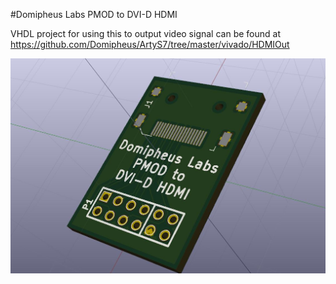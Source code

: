 #Domipheus Labs PMOD to DVI-D HDMI 


VHDL project for using this to output video signal can be found at https://github.com/Domipheus/ArtyS7/tree/master/vivado/HDMIOut

![Board Render](https://raw.githubusercontent.com/Domipheus/misc/master/PMOD-HDMI/pmodhdmi_revA.jpg)
